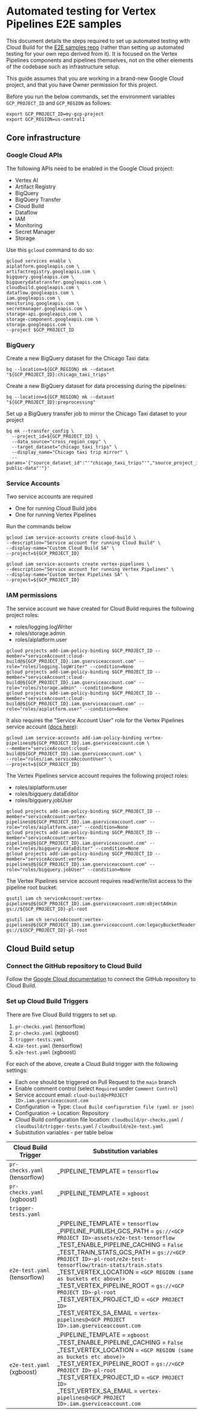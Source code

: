 # Automated testing for Vertex Pipelines E2E samples

This document details the steps required to set up automated testing with Cloud Build for the [E2E samples repo](https://github.com/GoogleCloudPlatform/vertex-pipelines-end-to-end-samples) (rather than setting up automated testing for your own repo derived from it). It is focused on the Vertex Pipelines components and pipelines themselves, not on the other elements of the codebase such as infrastructure setup.

This guide assumes that you are working in a brand-new Google Cloud project, and that you have Owner permission for this project.

Before you run the below commands, set the environment variables `GCP_PROJECT_ID` and `GCP_REGION` as follows:

```
export GCP_PROJECT_ID=my-gcp-project
export GCP_REGION=us-central1
```

## Core infrastructure

### Google Cloud APIs

The following APIs need to be enabled in the Google Cloud project:

- Vertex AI
- Artifact Registry
- BigQuery
- BigQuery Transfer
- Cloud Build
- Dataflow
- IAM
- Monitoring
- Secret Manager
- Storage

Use this `gcloud` command to do so:

```
gcloud services enable \
aiplatform.googleapis.com \
artifactregistry.googleapis.com \
bigquery.googleapis.com \
bigquerydatatransfer.googleapis.com \
cloudbuild.googleapis.com \
dataflow.googleapis.com \
iam.googleapis.com \
monitoring.googleapis.com \
secretmanager.googleapis.com \
storage-api.googleapis.com \
storage-component.googleapis.com \
storage.googleapis.com \
--project $GCP_PROJECT_ID
```

### BigQuery 

Create a new BigQuery dataset for the Chicago Taxi data:

```
bq --location=${GCP_REGION} mk --dataset "${GCP_PROJECT_ID}:chicago_taxi_trips"
```

Create a new BigQuery dataset for data processing during the pipelines:

```
bq --location=${GCP_REGION} mk --dataset "${GCP_PROJECT_ID}:preprocessing"
```

Set up a BigQuery transfer job to mirror the Chicago Taxi dataset to your project

```
bq mk --transfer_config \
  --project_id=${GCP_PROJECT_ID} \
  --data_source="cross_region_copy" \
  --target_dataset="chicago_taxi_trips" \
  --display_name="Chicago taxi trip mirror" \
  --params='{"source_dataset_id":"'"chicago_taxi_trips"'","source_project_id":"'"bigquery-public-data"'"}'
```

### Service Accounts

Two service accounts are required

- One for running Cloud Build jobs
- One for running Vertex Pipelines

Run the commands below

```
gcloud iam service-accounts create cloud-build \
--description="Service account for running Cloud Build" \
--display-name="Custom Cloud Build SA" \
--project=${GCP_PROJECT_ID}

gcloud iam service-accounts create vertex-pipelines \
--description="Service account for running Vertex Pipelines" \
--display-name="Custom Vertex Pipelines SA" \
--project=${GCP_PROJECT_ID}
```

### IAM permissions

The service account we have created for Cloud Build requires the following project roles:

- roles/logging.logWriter
- roles/storage.admin
- roles/aiplatform.user

```
gcloud projects add-iam-policy-binding $GCP_PROJECT_ID --member="serviceAccount:cloud-build@${GCP_PROJECT_ID}.iam.gserviceaccount.com" --role="roles/logging.logWriter" --condition=None
gcloud projects add-iam-policy-binding $GCP_PROJECT_ID --member="serviceAccount:cloud-build@${GCP_PROJECT_ID}.iam.gserviceaccount.com" --role="roles/storage.admin" --condition=None
gcloud projects add-iam-policy-binding $GCP_PROJECT_ID --member="serviceAccount:cloud-build@${GCP_PROJECT_ID}.iam.gserviceaccount.com" --role="roles/aiplatform.user" --condition=None
```

It also requires the "Service Account User" role for the Vertex Pipelines service account ([docs here](https://cloud.google.com/iam/docs/impersonating-service-accounts#impersonate-sa-level)):

```
gcloud iam service-accounts add-iam-policy-binding vertex-pipelines@${GCP_PROJECT_ID}.iam.gserviceaccount.com \
--member="serviceAccount:cloud-build@${GCP_PROJECT_ID}.iam.gserviceaccount.com" \
--role="roles/iam.serviceAccountUser" \
--project=${GCP_PROJECT_ID}
```

The Vertex Pipelines service account requires the following project roles:

- roles/aiplatform.user
- roles/bigquery.dataEditor
- roles/bigquery.jobUser

```
gcloud projects add-iam-policy-binding $GCP_PROJECT_ID --member="serviceAccount:vertex-pipelines@${GCP_PROJECT_ID}.iam.gserviceaccount.com" --role="roles/aiplatform.user" --condition=None
gcloud projects add-iam-policy-binding $GCP_PROJECT_ID --member="serviceAccount:vertex-pipelines@${GCP_PROJECT_ID}.iam.gserviceaccount.com" --role="roles/bigquery.dataEditor" --condition=None
gcloud projects add-iam-policy-binding $GCP_PROJECT_ID --member="serviceAccount:vertex-pipelines@${GCP_PROJECT_ID}.iam.gserviceaccount.com" --role="roles/bigquery.jobUser" --condition=None
```

The Vertex Pipelines service account requires read/write/list access to the pipeline root bucket:

```
gsutil iam ch serviceAccount:vertex-pipelines@${GCP_PROJECT_ID}.iam.gserviceaccount.com:objectAdmin gs://${GCP_PROJECT_ID}-pl-root

gsutil iam ch serviceAccount:vertex-pipelines@${GCP_PROJECT_ID}.iam.gserviceaccount.com:legacyBucketReader gs://${GCP_PROJECT_ID}-pl-root
```

## Cloud Build setup

### Connect the GitHub repository to Cloud Build

Follow the [Google Cloud documentation](https://cloud.google.com/build/docs/automating-builds/github/connect-repo-github?generation=2nd-gen) to connect the GitHub repository to Cloud Build.

### Set up Cloud Build Triggers

There are five Cloud Build triggers to set up.

1. `pr-checks.yaml` (tensorflow)
2. `pr-checks.yaml` (xgboost)
3. `trigger-tests.yaml` 
4. `e2e-test.yaml` (tensorflow)
5. `e2e-test.yaml` (xgboost)

For each of the above, create a Cloud Build trigger with the following settings:

- Each one should be triggered on Pull Request to the `main` branch
- Enable comment control (select `Required` under `Comment Control`)
- Service account email: `cloud-build@<PROJECT ID>.iam.gserviceaccount.com`
- Configuration -> Type: `Cloud Build configuration file (yaml or json)`
- Configuration -> Location: Repository
- Cloud Build configuration file location: `cloudbuild/pr-checks.yaml` / `cloudbuild/trigger-tests.yaml` / `cloudbuild/e2e-test.yaml`
- Substitution variables - per table below

|  Cloud Build Trigger          |  Substitution variables             |
|-------------------------------|-------------------------------------|
| `pr-checks.yaml` (tensorflow) |  _PIPELINE_TEMPLATE = `tensorflow`  |
| `pr-checks.yaml` (xgboost)    |  _PIPELINE_TEMPLATE = `xgboost`     |
| `trigger-tests.yaml`          |                                     |
| `e2e-test.yaml` (tensorflow)  |  _PIPELINE_TEMPLATE = `tensorflow`<br>_PIPELINE_PUBLISH_GCS_PATH = `gs://<GCP PROJECT ID>-assets/e2e-test-tensorflow`<br>_TEST_ENABLE_PIPELINE_CACHING = `False`<br>_TEST_TRAIN_STATS_GCS_PATH = `gs://<GCP PROJECT ID>-pl-root/e2e-test-tensorflow/train-stats/train.stats`<br>_TEST_VERTEX_LOCATION = `<GCP REGION (same as buckets etc above)>`<br>_TEST_VERTEX_PIPELINE_ROOT = `gs://<GCP PROJECT ID>-pl-root`<br>_TEST_VERTEX_PROJECT_ID = `<GCP PROJECT ID>`<br>_TEST_VERTEX_SA_EMAIL = `vertex-pipelines@<GCP PROJECT ID>.iam.gserviceaccount.com`  |
| `e2e-test.yaml` (xgboost)  |  _PIPELINE_TEMPLATE = `xgboost`<br>_TEST_ENABLE_PIPELINE_CACHING = `False`<br>_TEST_VERTEX_LOCATION = `<GCP REGION (same as buckets etc above)>`<br>_TEST_VERTEX_PIPELINE_ROOT = `gs://<GCP PROJECT ID>-pl-root`<br>_TEST_VERTEX_PROJECT_ID = `<GCP PROJECT ID>`<br>_TEST_VERTEX_SA_EMAIL = `vertex-pipelines@<GCP PROJECT ID>.iam.gserviceaccount.com`  |
